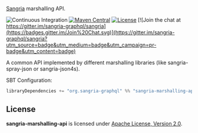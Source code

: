 [Sangria](http://sangria-graphql.org/) marshalling API.

![Continuous Integration](https://github.com/sangria-graphql/sangria-marshalling-api/workflows/Continuous%20Integration/badge.svg)
[![Maven Central](https://maven-badges.herokuapp.com/maven-central/org.sangria-graphql/sangria-marshalling-api_2.13/badge.svg)](https://maven-badges.herokuapp.com/maven-central/org.sangria-graphql/sangria-marshalling-api_2.13)
[![License](http://img.shields.io/:license-Apache%202-brightgreen.svg)](http://www.apache.org/licenses/LICENSE-2.0.txt)
[![Join the chat at https://gitter.im/sangria-graphql/sangria](https://badges.gitter.im/Join%20Chat.svg)](https://gitter.im/sangria-graphql/sangria?utm_source=badge&utm_medium=badge&utm_campaign=pr-badge&utm_content=badge)

A common API implemented by different marshalling libraries (like sangria-spray-json or sangria-json4s).

SBT Configuration:

```scala
libraryDependencies += "org.sangria-graphql" %% "sangria-marshalling-api" % "1.0.3"
```

## License

**sangria-marshalling-api** is licensed under [Apache License, Version 2.0](http://www.apache.org/licenses/LICENSE-2.0).
